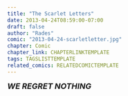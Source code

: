 ```yaml
---
title: "The Scarlet Letters"
date: 2013-04-24T08:59:00-07:00
draft: false
author: "Rades"
comic: "2013-04-24-scarletletter.jpg"
chapter: Comic
chapter_link: CHAPTERLINKTEMPLATE
tags: TAGSLISTTEMPLATE
related_comics: RELATEDCOMICTEMPLATE
---
```


***<font size="+1">WE REGRET NOTHING</font>***

